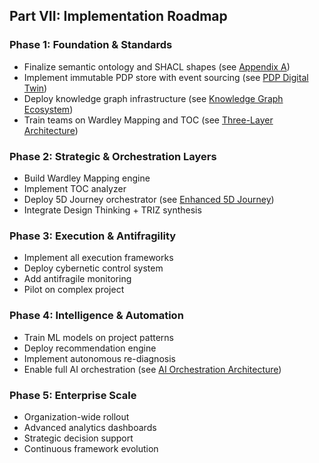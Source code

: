 ## Part VII: Implementation Roadmap

### Phase 1: Foundation & Standards
- Finalize semantic ontology and SHACL shapes (see [Appendix A](./appendix-a-ontology.md))
- Implement immutable PDP store with event sourcing (see [PDP Digital Twin](./02-pdp-digital-twin.md#23-immutable-versioning-protocol))
- Deploy knowledge graph infrastructure (see [Knowledge Graph Ecosystem](./04-knowledge-graph-ecosystem.md))
- Train teams on Wardley Mapping and TOC (see [Three-Layer Architecture](./01-three-layer-architecture.md#11-layer-1-strategic-the-why))

### Phase 2: Strategic & Orchestration Layers
- Build Wardley Mapping engine
- Implement TOC analyzer
- Deploy 5D Journey orchestrator (see [Enhanced 5D Journey](./03-enhanced-5d-journey.md))
- Integrate Design Thinking + TRIZ synthesis

### Phase 3: Execution & Antifragility
- Implement all execution frameworks
- Deploy cybernetic control system
- Add antifragile monitoring
- Pilot on complex project

### Phase 4: Intelligence & Automation
- Train ML models on project patterns
- Deploy recommendation engine
- Implement autonomous re-diagnosis
- Enable full AI orchestration (see [AI Orchestration Architecture](./05-implementation-architecture.md#52-ai-orchestration-architecture))

### Phase 5: Enterprise Scale
- Organization-wide rollout
- Advanced analytics dashboards
- Strategic decision support
- Continuous framework evolution 